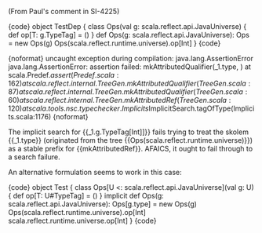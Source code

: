 (From Paul's comment in SI-4225)

{code}
object TestDep {
  class Ops(val g: scala.reflect.api.JavaUniverse) {
    def op[T: g.TypeTag] = ()
  }
  def Ops(g: scala.reflect.api.JavaUniverse): Ops = new Ops(g)
  Ops(scala.reflect.runtime.universe).op[Int]
}
{code}

{noformat}
uncaught exception during compilation: java.lang.AssertionError
java.lang.AssertionError: assertion failed: mkAttributedQualifier(_1.type, <none>)
	at scala.Predef$.assert(Predef.scala:162)
	at scala.reflect.internal.TreeGen.mkAttributedQualifier(TreeGen.scala:87)
	at scala.reflect.internal.TreeGen.mkAttributedQualifier(TreeGen.scala:60)
	at scala.reflect.internal.TreeGen.mkAttributedRef(TreeGen.scala:120)
	at scala.tools.nsc.typechecker.Implicits$ImplicitSearch.tagOfType(Implicits.scala:1176)
{noformat}

The implicit search for {{_1.g.TypeTag[Int]]}} fails trying to treat the skolem {{_1.type}} (originated from the tree {{Ops(scala.reflect.runtime.universe)}}) as a stable prefix for {{mkAttributedRef}}. AFAICS, it ought to fail through to a search failure.

An alternative formulation seems to work in this case:

{code}
object Test {
  class Ops[U <: scala.reflect.api.JavaUniverse](val g: U) {
    def op[T: U#TypeTag] = ()
  }
  implicit def Ops(g: scala.reflect.api.JavaUniverse): Ops[g.type] = new Ops(g)
  Ops(scala.reflect.runtime.universe).op[Int]
  scala.reflect.runtime.universe.op[Int]
}
{code}
